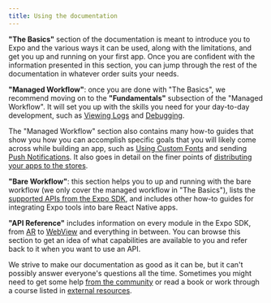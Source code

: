 ```yaml
---
title: Using the documentation
---
```


**"The Basics"** section of the documentation is meant to introduce you to Expo and the various ways it can be used, along with the limitations, and get you up and running on your first app. Once you are confident with the information presented in this section, you can jump through the rest of the documentation in whatever order suits your needs.

<!-- TODO: Remove -->

**"Managed Workflow"**: once you are done with "The Basics", we recommend moving on to the **"Fundamentals"** subsection of the "Managed Workflow". It will set you up with the skills you need for your day-to-day development, such as [Viewing Logs](../workflow/logging.md) and [Debugging](../workflow/debugging.md).

The "Managed Workflow" section also contains many how-to guides that show you how you can accomplish specific goals that you will likely come across while building an app, such as [Using Custom Fonts](../guides/using-custom-fonts.md) and sending [Push Notifications](../push-notifications/overview.md). It also goes in detail on the finer points of [distributing your apps to the stores](../distribution/introduction.md).

**"Bare Workflow"**: this section helps you to up and running with the bare workflow (we only cover the managed workflow in "The Basics"), lists the [supported APIs from the Expo SDK](../bare/unimodules-full-list.md), and includes other how-to guides for integrating Expo tools into bare React Native apps.

**"API Reference"** includes information on every module in the Expo SDK, from [AR](/versions/latest/sdk/AR/) to [WebView](../versions/latest/sdk/webview.md) and everything in between. You can browse this section to get an idea of what capabilities are available to you and refer back to it when you want to use an API.

We strive to make our documentation as good as it can be, but it can't possibly answer everyone's questions all the time. Sometimes you might need to get some help [from the community](community.md) or read a book or work through a course listed in [external resources](additional-resources.md).
